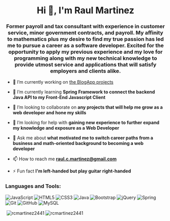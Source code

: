 <h1 align="center">Hi 👋, I'm Raul Martinez</h1>
<h3 align="center">Former payroll and tax consultant with experience in customer service, minor government contracts, and payroll. My affinity to mathematics plus my desire to find my true passion has led me to pursue a career as a software developer. Excited for the opportunity to apply my previous experience and my love for programming along with my new technical knowledge to provide utmost service and applications that will satisfy employers and clients alike.</h3>

- 🔭 I’m currently working on [the BlogApp projects](https://github.com/rcmartinez2441/blogapp)

- 🌱 I’m currently learning **Spring Framework to connect the backend Java API to my Front-End Javascript Client**

- 👯 I’m looking to collaborate on **any projects that will help me grow as a web developer and hone my skills**

- 🤝 I’m looking for help with **gaining new experience to further expand my knowledge and exposure as a Web Developer**

- 💬 Ask me about **what motivated me to switch career paths from a business and math-oriented background to becoming a web developer**

- 📫 How to reach me **raul.c.martinez@gmail.com**

- ⚡ Fun fact **I'm left-handed but play guitar right-handed**


<h3 align="left">Languages and Tools:</h3>
<p align="left"> 
  <img alt="JavaScript" src="https://img.shields.io/badge/javascript%20-%23323330.svg?&style=for-the-badge&logo=javascript&logoColor=%23F7DF1E"/>
  <img alt="HTML5" src="https://img.shields.io/badge/html5%20-%23E34F26.svg?&style=for-the-badge&logo=html5&logoColor=white"/>
  <img alt="CSS3" src="https://img.shields.io/badge/css3%20-%231572B6.svg?&style=for-the-badge&logo=css3&logoColor=white"/>
  <img alt="Java" src="https://img.shields.io/badge/java-%23ED8B00.svg?&style=for-the-badge&logo=java&logoColor=white"/>
  <img alt="Bootstrap" src="https://img.shields.io/badge/bootstrap%20-%23563D7C.svg?&style=for-the-badge&logo=bootstrap&logoColor=white"/>
  <img alt="jQuery" src="https://img.shields.io/badge/jquery%20-%230769AD.svg?&style=for-the-badge&logo=jquery&logoColor=white"/>
  <img alt="Spring" src="https://img.shields.io/badge/spring%20-%236DB33F.svg?&style=for-the-badge&logo=spring&logoColor=white"/>
  <img alt="Git" src="https://img.shields.io/badge/git%20-%23F05033.svg?&style=for-the-badge&logo=git&logoColor=white"/>
  <img alt="GitHub" src="https://img.shields.io/badge/github%20-%23121011.svg?&style=for-the-badge&logo=github&logoColor=white"/>
  <img alt="MySQL" src="https://img.shields.io/badge/mysql-%2300f.svg?&style=for-the-badge&logo=mysql&logoColor=white"/>
</p>

<p align="left"> 
&nbsp;<img align="center" src="https://github-readme-stats.vercel.app/api?username=rcmartinez2441&show_icons=true&locale=en" alt="rcmartinez2441" />
<img align="center" src="https://github-readme-stats.vercel.app/api/top-langs?username=rcmartinez2441&show_icons=true&locale=en&layout=compact" alt="rcmartinez2441" /></p>
